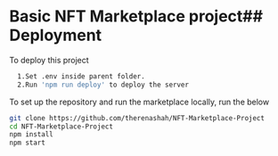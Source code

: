 # Basic NFT Marketplace project## Deployment

To deploy this project

```bash
  1.Set .env inside parent folder.
  2.Run 'npm run deploy' to deploy the server
```

To set up the repository and run the marketplace locally, run the below

```bash
git clone https://github.com/therenashah/NFT-Marketplace-Project
cd NFT-Marketplace-Project
npm install
npm start
```